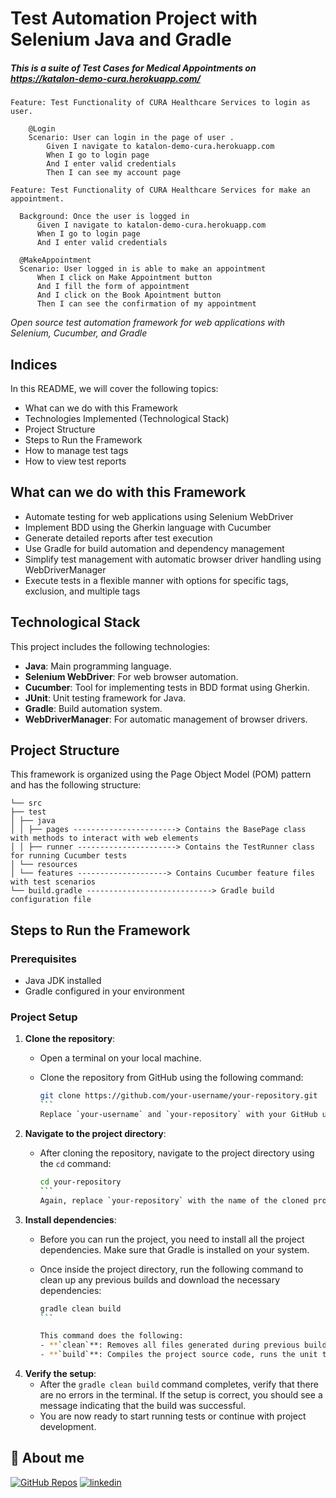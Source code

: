 # Test Automation Project with Selenium Java and Gradle
##### This is a suite of Test Cases for Medical Appointments on https://katalon-demo-cura.herokuapp.com/


```gherkin
Feature: Test Functionality of CURA Healthcare Services to login as user.

    @Login
    Scenario: User can login in the page of user .
        Given I navigate to katalon-demo-cura.herokuapp.com
        When I go to login page
        And I enter valid credentials
        Then I can see my account page
  ```

  ```gherkin
Feature: Test Functionality of CURA Healthcare Services for make an appointment.

    Background: Once the user is logged in
        Given I navigate to katalon-demo-cura.herokuapp.com
        When I go to login page
        And I enter valid credentials

    @MakeAppointment
    Scenario: User logged in is able to make an appointment
        When I click on Make Appointment button
        And I fill the form of appointment
        And I click on the Book Apointment button
        Then I can see the confirmation of my appointment

  ```



_Open source test automation framework for web applications with Selenium, Cucumber, and Gradle_

## Indices

In this README, we will cover the following topics:

- What can we do with this Framework
- Technologies Implemented (Technological Stack)
- Project Structure
- Steps to Run the Framework
- How to manage test tags
- How to view test reports

## What can we do with this Framework

- Automate testing for web applications using Selenium WebDriver
- Implement BDD using the Gherkin language with Cucumber
- Generate detailed reports after test execution
- Use Gradle for build automation and dependency management
- Simplify test management with automatic browser driver handling using WebDriverManager
- Execute tests in a flexible manner with options for specific tags, exclusion, and multiple tags

## Technological Stack

This project includes the following technologies:

- **Java**: Main programming language.
- **Selenium WebDriver**: For web browser automation.
- **Cucumber**: Tool for implementing tests in BDD format using Gherkin.
- **JUnit**: Unit testing framework for Java.
- **Gradle**: Build automation system.
- **WebDriverManager**: For automatic management of browser drivers.

## Project Structure

This framework is organized using the Page Object Model (POM) pattern and has the following structure:

```
└── src
├── test
│ ├── java
│ │ ├── pages -----------------------> Contains the BasePage class with methods to interact with web elements
│ │ ├── runner ----------------------> Contains the TestRunner class for running Cucumber tests
│ └── resources
│ └── features --------------------> Contains Cucumber feature files with test scenarios
└── build.gradle ----------------------------> Gradle build configuration file

```

## Steps to Run the Framework

### Prerequisites

- Java JDK installed
- Gradle configured in your environment

### Project Setup

1. **Clone the repository**:
   - Open a terminal on your local machine.
   - Clone the repository from GitHub using the following command:

     ````bash
     git clone https://github.com/your-username/your-repository.git
     ```
     Replace `your-username` and `your-repository` with your GitHub username and repository name respectively.

2. **Navigate to the project directory**:
   - After cloning the repository, navigate to the project directory using the `cd` command:

     ````bash
     cd your-repository
     ```
     Again, replace `your-repository` with the name of the cloned project directory.

3. **Install dependencies**:
   - Before you can run the project, you need to install all the project dependencies. Make sure that Gradle is installed on your system.
   - Once inside the project directory, run the following command to clean up any previous builds and download the necessary dependencies:

     ````bash
     gradle clean build
     ```

     This command does the following:
     - **`clean`**: Removes all files generated during previous builds, ensuring that the next build starts from scratch.
     - **`build`**: Compiles the project source code, runs the unit tests, and assembles a JAR file of the project, all in one step. This also downloads and installs all dependencies listed in the `build.gradle` file.

4. **Verify the setup**:
   - After the `gradle clean build` command completes, verify that there are no errors in the terminal. If the setup is correct, you should see a message indicating that the build was successful.
   - You are now ready to start running tests or continue with project development.

## 🔗 About me
[![GitHub Repos](https://img.shields.io/badge/my_portfolio-000?style=for-the-badge&logo=ko-fi&logoColor=white)](https://github.com/ErosCalvimonti)
[![linkedin](https://img.shields.io/badge/linkedin-0A66C2?style=for-the-badge&logo=linkedin&logoColor=white)](https://www.linkedin.com/in/eroscalvimonti/)


